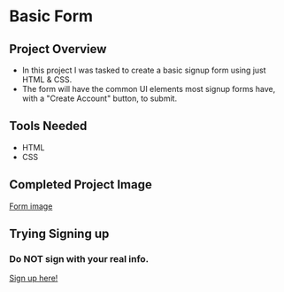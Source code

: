 # Basic Form

## Project Overview 
- In this project I was tasked to create a basic signup form using just HTML & CSS.
- The form will have the common UI elements most signup forms have, with a "Create Account" button, to submit.

## Tools Needed 
- HTML
- CSS

## Completed Project Image 
[Form image](https://github.com/Sorbari2016/basic_form/blob/main/assets/Form%20image.png) 

## Trying Signing up
### Do NOT sign with your  real info. 
[Sign up here!](https://sorbari2016.github.io/basic_form/)
